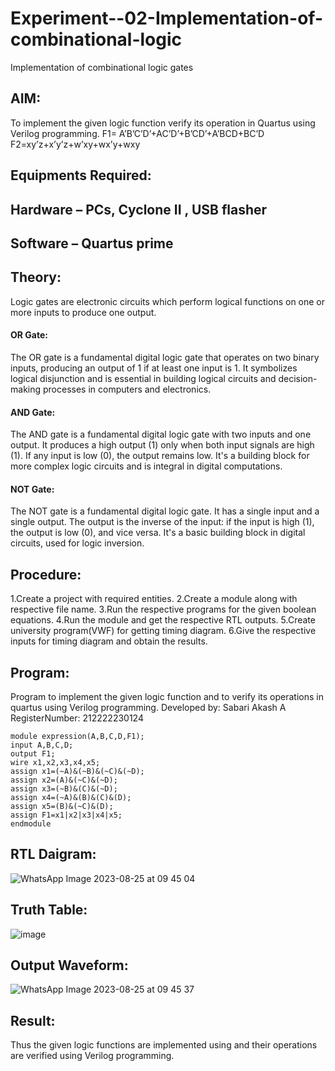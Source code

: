 # Experiment--02-Implementation-of-combinational-logic
Implementation of combinational logic gates
 
## AIM:
To implement the given logic function verify its operation in Quartus using Verilog programming.
 F1= A’B’C’D’+AC’D’+B’CD’+A’BCD+BC’D
F2=xy’z+x’y’z+w’xy+wx’y+wxy
 
 
 
## Equipments Required:
## Hardware – PCs, Cyclone II , USB flasher
## Software – Quartus prime


## Theory:
Logic gates are electronic circuits which perform logical functions on one or more inputs to produce one output.
#### OR Gate:
The OR gate is a fundamental digital logic gate that operates on two binary inputs, producing an output of 1 if at least one input is 1. It symbolizes logical disjunction and is essential in building logical circuits and decision-making processes in computers and electronics.
#### AND Gate:
The AND gate is a fundamental digital logic gate with two inputs and one output. It produces a high output (1) only when both input signals are high (1). If any input is low (0), the output remains low. It's a building block for more complex logic circuits and is integral in digital computations.
#### NOT Gate:
The NOT gate is a fundamental digital logic gate. It has a single input and a single output. The output is the inverse of the input: if the input is high (1), the output is low (0), and vice versa. It's a basic building block in digital circuits, used for logic inversion.

## Procedure:
1.Create a project with required entities.
2.Create a module along with respective file name.
3.Run the respective programs for the given boolean equations.
4.Run the module and get the respective RTL outputs.
5.Create university program(VWF) for getting timing diagram. 
6.Give the respective inputs for timing diagram and obtain the results.
## Program:

Program to implement the given logic function and to verify its operations in quartus using Verilog programming.
Developed by: Sabari Akash A 
RegisterNumber: 212222230124 
```
module expression(A,B,C,D,F1);
input A,B,C,D;
output F1;
wire x1,x2,x3,x4,x5;
assign x1=(~A)&(~B)&(~C)&(~D);
assign x2=(A)&(~C)&(~D);
assign x3=(~B)&(C)&(~D);
assign x4=(~A)&(B)&(C)&(D);
assign x5=(B)&(~C)&(D);
assign F1=x1|x2|x3|x4|x5;
endmodule
```
## RTL Daigram:
![WhatsApp Image 2023-08-25 at 09 45 04](https://github.com/Sabariakash22009103/Experiment--02-Implementation-of-combinational-logic-/assets/119390227/3ba70300-859a-4bf0-83ba-641ac9059688)

## Truth Table:
![image](https://github.com/Sabariakash22009103/Experiment--02-Implementation-of-combinational-logic-/assets/119390227/16b15809-65a8-472b-af24-a74c67f8c0c2)

## Output Waveform:
![WhatsApp Image 2023-08-25 at 09 45 37](https://github.com/Sabariakash22009103/Experiment--02-Implementation-of-combinational-logic-/assets/119390227/099aa536-e439-4510-aa30-605d78d7105d)

## Result:
Thus the given logic functions are implemented using  and their operations are verified using Verilog programming.
